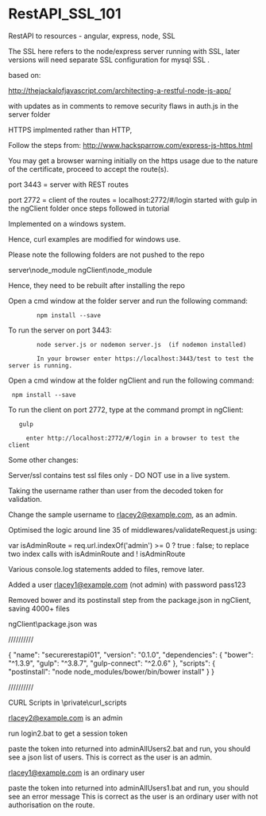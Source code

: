 # RestAPI_SSL_101

RestAPI to resources - angular, express, node, SSL

The SSL here refers to the node/express server running with SSL, later versions will need separate SSL configuration for mysql SSL .


based on: 

http://thejackalofjavascript.com/architecting-a-restful-node-js-app/

with updates as in comments to remove security flaws in auth.js in the server folder

HTTPS implmented rather than HTTP, 

Follow the steps from:
http://www.hacksparrow.com/express-js-https.html

You may get a browser warning initially on the https usage due to the nature of the certificate, proceed to accept the route(s).


port 3443  = server with REST routes

port 2772   = client of the routes = localhost:2772/#/login
started with gulp in the ngClient folder once steps followed in tutorial


Implemented on a windows system.

Hence, curl examples are modified for windows use.


Please note the following folders are not pushed to the repo  

server\node_module
ngClient\node_module

Hence, they need to be rebuilt after installing the repo

Open a cmd window at the folder server and run the following command:

			npm install --save  
		 
		 
To run the server on port 3443: 

			node server.js or nodemon server.js  (if nodemon installed)
			
			In your browser enter https://localhost:3443/test to test the server is running.
			


Open a cmd window at the folder ngClient and run the following command:

     npm install --save  
		 
To run the client on port 2772, type at the command prompt in ngClient:

	   gulp

		 enter http://localhost:2772/#/login in a browser to test the client
		 
		 
		 
 



 
Some other changes:

Server/ssl contains test ssl files only - DO NOT use in a live system.

Taking the username rather than user from the decoded token for validation.

Change the sample username to rlacey2@example.com, as an admin.

Optimised the logic around line 35 of middlewares/validateRequest.js using:

var isAdminRoute = req.url.indexOf('admin') >= 0 ? true : false; to replace two index calls with isAdminRoute and ! isAdminRoute


Various console.log statements added to files, remove later.

Added a user rlacey1@example.com (not admin) with password pass123

 
Removed bower and its postinstall step from the package.json in ngClient, saving 4000+ files

ngClient\package.json was

//////////

{
  "name": "securerestapi01",
  "version": "0.1.0",
  "dependencies": {
    "bower": "^1.3.9",
    "gulp": "^3.8.7",
    "gulp-connect": "^2.0.6"
  },
  "scripts": {
    "postinstall": "node node_modules/bower/bin/bower install"
  }
}

//////////



CURL Scripts in  \private\curl_scripts

rlacey2@example.com is an admin

run login2.bat to get a session token

paste the token into returned into adminAllUsers2.bat and run, you should see a json list of users.
This is correct as the user is an admin.


rlacey1@example.com is an ordinary user

paste the token into returned into adminAllUsers1.bat and run, you should see an error message
This is correct as the user is an ordinary user with not authorisation on the route.
